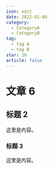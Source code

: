 ```yaml
---
icon: edit
date: 2022-01-06
category:
  - CategoryA
  - CategoryB
tag:
  - tag A
  - tag B
star: 10
article: false
---
```


# 文章 6

## 标题 2

这里是内容。

### 标题 3

这里是内容。
